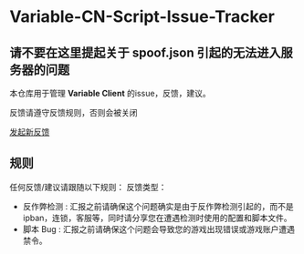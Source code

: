 # Variable-CN-Script-Issue-Tracker

## 请不要在这里提起关于 spoof.json 引起的无法进入服务器的问题

本仓库用于管理 **Variable Client** 的issue，反馈，建议。

反馈请遵守反馈规则，否则会被关闭

[发起新反馈](https://github.com/dhsunisahentai/VariableCNScriptIssueTracker/issues/new/choose)

## 规则
任何反馈/建议请跟随以下规则：
反馈类型：
- 反作弊检测 : 汇报之前请确保这个问题确实是由于反作弊检测引起的，而不是ipban，连锁，客服等，同时请分享您在遭遇检测时使用的配置和脚本文件。
- 脚本 Bug : 汇报之前请确保这个问题会导致您的游戏出现错误或游戏账户遭遇禁令。
